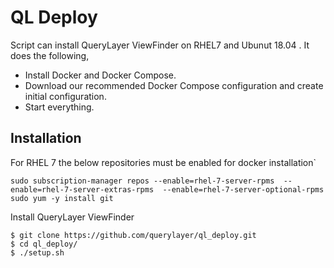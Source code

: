 # QL Deploy
Script can install QueryLayer ViewFinder on RHEL7 and Ubunut 18.04 . It does the following,
- Install Docker and Docker Compose.
- Download our recommended Docker Compose configuration and create initial configuration.
- Start everything.

## Installation
For RHEL 7 the below repositories must be enabled for docker installation`

```
sudo subscription-manager repos --enable=rhel-7-server-rpms  --enable=rhel-7-server-extras-rpms  --enable=rhel-7-server-optional-rpms
sudo yum -y install git
```
Install QueryLayer ViewFinder

```
$ git clone https://github.com/querylayer/ql_deploy.git
$ cd ql_deploy/
$ ./setup.sh
```

